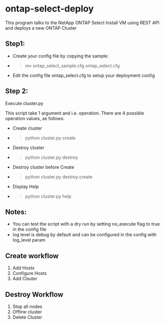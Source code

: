 # ontap-select-deploy
This program talks to the NetApp ONTAP Select Install VM using REST API and deploys a new ONTAP Cluster


## Step1:
* Create your config file by copying the sample:
 * >mv ontap_select_sample.cfg ontap_select.cfg
* Edit the config file ontap_select.cfg to setup your deployment config

## Step 2:
Execute cluster.py

This script take 1 argument and i.e. operation. There are 4 possible operation values, as follows: 
* Create cluster
 * >python cluster.py create
* Destroy cluster
 * >python cluster.py destroy
* Destroy cluster before Create
 * >python cluster.py destroy:create
* Display Help
 * >python cluster.py help


## Notes:
* You can test the script with a dry run by setting no_execute flag to true in the config file
* log level is debug by default and can be configured in the config with log_level param

## Create workflow
1. Add Hosts
2. Configure Hosts
3. Add Clsuter

## Destroy Workflow
1. Stop all nodes
2. Offline cluster
3. Delete Cluster
